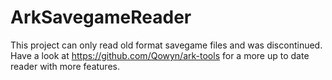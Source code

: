 # ArkSavegameReader
This project can only read old format savegame files and was discontinued.
Have a look at https://github.com/Qowyn/ark-tools for a more up to date reader with more features.
